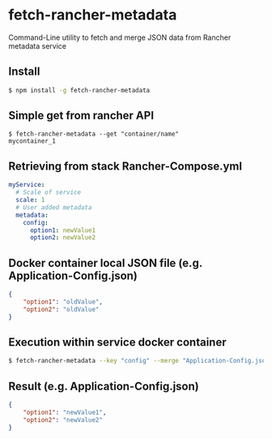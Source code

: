 # fetch-rancher-metadata

Command-Line utility to fetch and merge JSON data from Rancher metadata service

## Install
```sh
$ npm install -g fetch-rancher-metadata
```

## Simple get from rancher API
```
$ fetch-rancher-metadata --get "container/name"
mycontainer_1
```

## Retrieving from stack Rancher-Compose.yml
```yml
myService:
  # Scale of service
  scale: 1
  # User added metadata
  metadata:
    config:
      option1: newValue1
      option2: newValue2
```

## Docker container local JSON file (e.g. Application-Config.json)
```json
{
    "option1": "oldValue",
    "option2": "oldValue"
}
```

## Execution within service docker container
```sh
$ fetch-rancher-metadata --key "config" --merge "Application-Config.json"
```

## Result (e.g. Application-Config.json)
```json
{
    "option1": "newValue1",
    "option2": "newValue2"
}
```